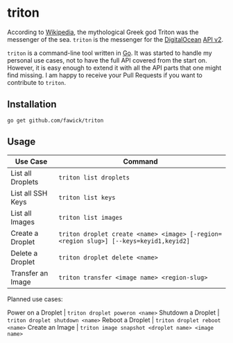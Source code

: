 # triton

According to [Wikipedia](http://en.wikipedia.org/wiki/Triton_%28mythology%29),
the mythological Greek god Triton was the messenger of the sea. `triton` is the
messenger for the [DigitalOcean](https://www.digitalocean.com) [API
v2](https://developers.digitalocean.com/#images).

`triton` is a command-line tool written in [Go](http://www.golang.org). It was
started to handle my personal use cases, not to have the full API covered from
the start on. However, it is easy enough to extend it with all the API parts
that one might find missing. I am happy to receive your Pull Requests if you
want to contribute to `triton`.

## Installation

	go get github.com/fawick/triton

## Usage

Use Case           | Command
-------------------|-----------------------------------------------------------------------------
List all Droplets  | `triton list droplets`
List all SSH Keys  | `triton list keys `
List all Images    | `triton list images`
Create a Droplet   | `triton droplet create <name> <image> [-region=<region slug>] [--keys=keyid1,keyid2]`
Delete a Droplet   | `triton droplet delete <name>`
Transfer an Image  | `triton transfer <image name> <region-slug>`


Planned use cases:

Power on a Droplet | `triton droplet poweron <name>`
Shutdown a Droplet | `triton droplet shutdown <name>`
Reboot a Droplet   | `triton droplet reboot <name>`
Create an Image    | `triton image snapshot <droplet name> <image name>`

